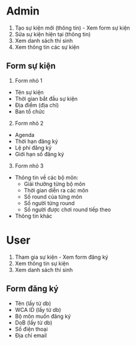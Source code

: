 # Admin
1. Tạo sự kiện mới (thông tin) - Xem form sự kiện
2. Sửa sự kiện hiện tại (thông tin)
3. Xem danh sách thí sinh
4. Xem thông tin các sự kiện
## Form sự kiện
1. Form nhỏ 1
* Tên sự kiện
* Thời gian bắt đầu sự kiện
* Địa điểm (địa chỉ)
* Ban tổ chức
2. Form nhỏ 2
* Agenda
* Thời hạn đăng ký 
* Lệ phí đăng ký
* Giới hạn số đăng ký
3. Form nhỏ 3
* Thông tin về các bộ môn:
    * Giải thưởng từng bộ môn
    * Thời gian diễn ra các môn
    * Số round của từng môn
    * Số người từng round
    * Số người được chơi round tiếp theo
* Thông tin khác

# User
1. Tham gia sự kiện - Xem form đăng ký
2. Xem thông tin sự kiện
3. Xem danh sách thí sinh
## Form đăng ký
* Tên (lấy từ db)
* WCA ID (lấy từ db)
* Bộ môn muốn đăng ký
* DoB (lấy từ db)
* Số điện thoại
* Địa chỉ email
